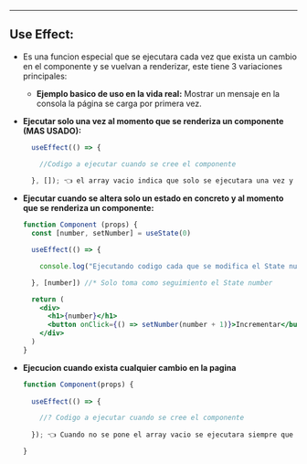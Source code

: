 
---
## Use Effect:
- Es una funcion especial que se ejecutara cada vez que exista un cambio en el componente y se vuelvan a renderizar, este tiene 3 variaciones principales:
	- **Ejemplo basico de uso en la vida real:** Mostrar un mensaje en la consola la página se carga por primera vez.

- **Ejecutar solo una vez al momento que se renderiza un componente (MAS USADO):**
	```jsx
	  useEffect(() => {
	
	    //Codigo a ejecutar cuando se cree el componente
	    
	  }, []); 👈 el array vacio indica que solo se ejecutara una vez y cuando el componente sea renderizado

	```

- **Ejecutar cuando se altera solo un estado en concreto y al momento que se renderiza un componente:**
	```jsx
	function Component (props) {
	  const [number, setNumber] = useState(0)
	
	  useEffect(() => {
	
	    console.log("Ejecutando codigo cada que se modifica el State number");
	
	  }, [number]) //* Solo toma como seguimiento el State number
	
	  return (
	    <div>
	      <h1>{number}</h1>
	      <button onClick={() => setNumber(number + 1)}>Incrementar</button>
	    </div>
	  )
	}
	```


- **Ejecucion cuando exista cualquier cambio en la pagina**
	```jsx
	function Component(props) {
	  
	  useEffect(() => {
	
	    //? Codigo a ejecutar cuando se cree el componente
	    
	  }); 👈 Cuando no se pone el array vacio se ejecutara siempre que exista un cambio en el componente
	
	}
	```
